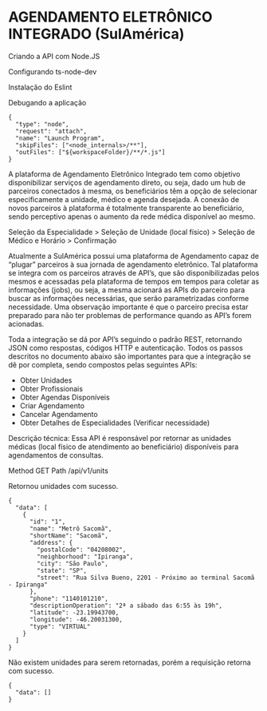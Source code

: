 # AGENDAMENTO ELETRÔNICO INTEGRADO (SulAmérica)


Criando a API com Node.JS

Configurando ts-node-dev

Instalação do Eslint

Debugando a aplicação
```
{
  "type": "node",
  "request": "attach",
  "name": "Launch Program",
  "skipFiles": ["<node_internals>/**"],
  "outFiles": ["${workspaceFolder}/**/*.js"]
}
```


A plataforma de Agendamento Eletrônico Integrado tem como objetivo disponibilizar serviços de
agendamento direto, ou seja, dado um hub de parceiros conectados à mesma, os beneficiários têm a opção
de selecionar especificamente a unidade, médico e agenda desejada.
A conexão de novos parceiros à plataforma é totalmente transparente ao beneficiário, sendo perceptivo
apenas o aumento da rede médica disponível ao mesmo.

Seleção da Especialidade > Seleção de Unidade (local físico) > Seleção de Médico e Horário > Confirmação

Atualmente a SulAmérica possui uma plataforma de Agendamento capaz de “plugar” parceiros à sua jornada
de agendamento eletrônico. Tal plataforma se integra com os parceiros através de API’s, que são
disponibilizadas pelos mesmos e acessadas pela plataforma de tempos em tempos para coletar as
informações (jobs), ou seja, a mesma acionará as APIs do parceiro para buscar as informações necessárias,
que serão parametrizadas conforme necessidade.
Uma observação importante é que o parceiro precisa estar preparado para não ter problemas de
performance quando as API’s forem acionadas.


Toda a integração se dá por API’s seguindo o padrão REST, retornando JSON como respostas, códigos HTTP e
autenticação.
Todos os passos descritos no documento abaixo são importantes para que a integração se dê por completa,
sendo compostos pelas seguintes APIs:

- Obter Unidades
- Obter Profissionais
- Obter Agendas Disponíveis
- Criar Agendamento
- Cancelar Agendamento
- Obter Detalhes de Especialidades (Verificar necessidade)

Descrição técnica: Essa API é responsável por retornar as unidades médicas (local físico de atendimento ao
beneficiário) disponíveis para agendamentos de consultas.

Method GET
Path /api/v1/units

Retornou unidades com sucesso.
```
{
  "data": [
    {
      "id": "1",
      "name": "Metrô Sacomã",
      "shortName": "Sacomã",
      "address": {
        "postalCode": "04208002",
        "neighborhood": "Ipiranga",
        "city": "São Paulo",
        "state": "SP",
        "street": "Rua Silva Bueno, 2201 - Próximo ao terminal Sacomã - Ipiranga"
      },
      "phone": "1140101210",
      "descriptionOperation": "2ª a sábado das 6:55 às 19h",
      "latitude": -23.19943700,
      "longitude": -46.20031300,
      "type": "VIRTUAL"
    }
  ]
}
```

Não existem unidades para serem retornadas, porém a requisição retorna com sucesso.
```
{
  "data": []
}
```

